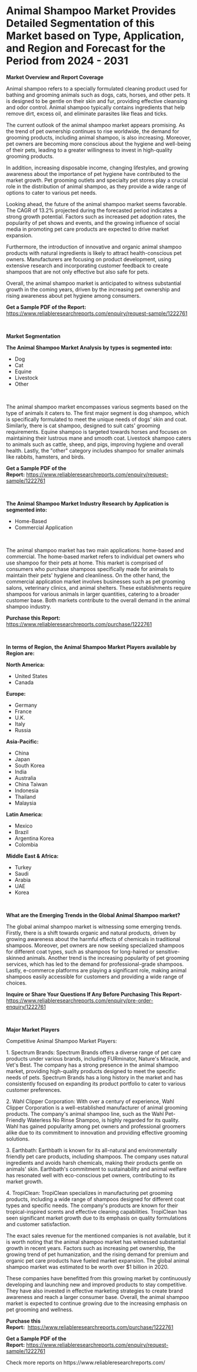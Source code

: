 <p><h1>Animal Shampoo Market Provides Detailed Segmentation of this Market based on Type, Application, and Region and Forecast for the Period from 2024 - 2031</h1></p><p><strong>Market Overview and Report Coverage</strong></p>
<p><p>Animal shampoo refers to a specially formulated cleaning product used for bathing and grooming animals such as dogs, cats, horses, and other pets. It is designed to be gentle on their skin and fur, providing effective cleansing and odor control. Animal shampoo typically contains ingredients that help remove dirt, excess oil, and eliminate parasites like fleas and ticks.</p><p>The current outlook of the animal shampoo market appears promising. As the trend of pet ownership continues to rise worldwide, the demand for grooming products, including animal shampoo, is also increasing. Moreover, pet owners are becoming more conscious about the hygiene and well-being of their pets, leading to a greater willingness to invest in high-quality grooming products.</p><p>In addition, increasing disposable income, changing lifestyles, and growing awareness about the importance of pet hygiene have contributed to the market growth. Pet grooming outlets and specialty pet stores play a crucial role in the distribution of animal shampoo, as they provide a wide range of options to cater to various pet needs.</p><p>Looking ahead, the future of the animal shampoo market seems favorable. The CAGR of 13.2% projected during the forecasted period indicates a strong growth potential. Factors such as increased pet adoption rates, the popularity of pet shows and events, and the growing influence of social media in promoting pet care products are expected to drive market expansion.</p><p>Furthermore, the introduction of innovative and organic animal shampoo products with natural ingredients is likely to attract health-conscious pet owners. Manufacturers are focusing on product development, using extensive research and incorporating customer feedback to create shampoos that are not only effective but also safe for pets.</p><p>Overall, the animal shampoo market is anticipated to witness substantial growth in the coming years, driven by the increasing pet ownership and rising awareness about pet hygiene among consumers.</p></p>
<p><strong>Get a Sample PDF of the Report:</strong> <a href="https://www.reliableresearchreports.com/enquiry/request-sample/1222761">https://www.reliableresearchreports.com/enquiry/request-sample/1222761</a></p>
<p>&nbsp;</p>
<p><strong>Market Segmentation</strong></p>
<p><strong>The Animal Shampoo Market Analysis by types is segmented into:</strong></p>
<p><ul><li>Dog</li><li>Cat</li><li>Equine</li><li>Livestock</li><li>Other</li></ul></p>
<p>&nbsp;</p>
<p><p>The animal shampoo market encompasses various segments based on the type of animals it caters to. The first major segment is dog shampoo, which is specifically formulated to meet the unique needs of dogs' skin and coat. Similarly, there is cat shampoo, designed to suit cats' grooming requirements. Equine shampoo is targeted towards horses and focuses on maintaining their lustrous mane and smooth coat. Livestock shampoo caters to animals such as cattle, sheep, and pigs, improving hygiene and overall health. Lastly, the "other" category includes shampoo for smaller animals like rabbits, hamsters, and birds.</p></p>
<p><strong>Get a Sample PDF of the Report:</strong>&nbsp;<a href="https://www.reliableresearchreports.com/enquiry/request-sample/1222761">https://www.reliableresearchreports.com/enquiry/request-sample/1222761</a></p>
<p>&nbsp;</p>
<p><strong>The Animal Shampoo Market Industry Research by Application is segmented into:</strong></p>
<p><ul><li>Home-Based</li><li>Commercial Application</li></ul></p>
<p>&nbsp;</p>
<p><p>The animal shampoo market has two main applications: home-based and commercial. The home-based market refers to individual pet owners who use shampoo for their pets at home. This market is comprised of consumers who purchase shampoos specifically made for animals to maintain their pets' hygiene and cleanliness. On the other hand, the commercial application market involves businesses such as pet grooming salons, veterinary clinics, and animal shelters. These establishments require shampoos for various animals in larger quantities, catering to a broader customer base. Both markets contribute to the overall demand in the animal shampoo industry.</p></p>
<p><strong>Purchase this Report:</strong>&nbsp; <a href="https://www.reliableresearchreports.com/purchase/1222761">https://www.reliableresearchreports.com/purchase/1222761</a></p>
<p>&nbsp;</p>
<p><strong>In terms of Region, the Animal Shampoo Market Players available by Region are:</strong></p>
<p>
    <p> <strong> North America: </strong>
        <ul>
            <li>United States</li>
            <li>Canada</li>
        </ul>
        </p> 
    <p> <strong> Europe: </strong>
        <ul>
            <li>Germany</li>
            <li>France</li>
            <li>U.K.</li>
            <li>Italy</li>
            <li>Russia</li>
        </ul>
        </p> 
    <p> <strong> Asia-Pacific: </strong>
        <ul>
            <li>China</li>
            <li>Japan</li>
            <li>South Korea</li>
            <li>India</li>
            <li>Australia</li>
            <li>China Taiwan</li>
            <li>Indonesia</li>
            <li>Thailand</li>
            <li>Malaysia</li>
        </ul>
        </p> 
    <p> <strong> Latin America: </strong>
        <ul>
            <li>Mexico</li>
            <li>Brazil</li>
            <li>Argentina Korea</li>
            <li>Colombia</li>
        </ul>
        </p> 
    <p> <strong> Middle East & Africa: </strong>
        <ul>
            <li>Turkey</li>
            <li>Saudi</li>
            <li>Arabia</li>
            <li>UAE</li>
            <li>Korea</li>
        </ul>
    </p>
    </p>
<p>&nbsp;</p>
<p><strong>What are the Emerging Trends in the Global Animal Shampoo market?</strong></p>
<p><p>The global animal shampoo market is witnessing some emerging trends. Firstly, there is a shift towards organic and natural products, driven by growing awareness about the harmful effects of chemicals in traditional shampoos. Moreover, pet owners are now seeking specialized shampoos for different coat types, such as shampoos for long-haired or sensitive-skinned animals. Another trend is the increasing popularity of pet grooming services, which has led to the demand for professional-grade shampoos. Lastly, e-commerce platforms are playing a significant role, making animal shampoos easily accessible for customers and providing a wide range of choices.</p></p>
<p><strong>Inquire or Share Your Questions If Any Before Purchasing This Report</strong>- <a href="https://www.reliableresearchreports.com/enquiry/pre-order-enquiry/1222761">https://www.reliableresearchreports.com/enquiry/pre-order-enquiry/1222761</a></p>
<p>&nbsp;</p>
<p><strong>Major Market Players</strong></p>
<p><p>Competitive Animal Shampoo Market Players:</p><p>1. Spectrum Brands: Spectrum Brands offers a diverse range of pet care products under various brands, including FURminator, Nature's Miracle, and Vet's Best. The company has a strong presence in the animal shampoo market, providing high-quality products designed to meet the specific needs of pets. Spectrum Brands has a long history in the market and has consistently focused on expanding its product portfolio to cater to various customer preferences.</p><p>2. Wahl Clipper Corporation: With over a century of experience, Wahl Clipper Corporation is a well-established manufacturer of animal grooming products. The company's animal shampoo line, such as the Wahl Pet-Friendly Waterless No Rinse Shampoo, is highly regarded for its quality. Wahl has gained popularity among pet owners and professional groomers alike due to its commitment to innovation and providing effective grooming solutions.</p><p>3. Earthbath: Earthbath is known for its all-natural and environmentally friendly pet care products, including shampoos. The company uses natural ingredients and avoids harsh chemicals, making their products gentle on animals' skin. Earthbath's commitment to sustainability and animal welfare has resonated well with eco-conscious pet owners, contributing to its market growth.</p><p>4. TropiClean: TropiClean specializes in manufacturing pet grooming products, including a wide range of shampoos designed for different coat types and specific needs. The company's products are known for their tropical-inspired scents and effective cleaning capabilities. TropiClean has seen significant market growth due to its emphasis on quality formulations and customer satisfaction.</p><p>The exact sales revenue for the mentioned companies is not available, but it is worth noting that the animal shampoo market has witnessed substantial growth in recent years. Factors such as increasing pet ownership, the growing trend of pet humanization, and the rising demand for premium and organic pet care products have fueled market expansion. The global animal shampoo market was estimated to be worth over $1 billion in 2020.</p><p>These companies have benefitted from this growing market by continuously developing and launching new and improved products to stay competitive. They have also invested in effective marketing strategies to create brand awareness and reach a larger consumer base. Overall, the animal shampoo market is expected to continue growing due to the increasing emphasis on pet grooming and wellness.</p></p>
<p><strong>Purchase this Report:</strong>&nbsp;&nbsp;<a href="https://www.reliableresearchreports.com/purchase/1222761">https://www.reliableresearchreports.com/purchase/1222761</a></p>
<p></p>
<p><strong>Get a Sample PDF of the Report:</strong>&nbsp;<a href="https://www.reliableresearchreports.com/enquiry/request-sample/1222761">https://www.reliableresearchreports.com/enquiry/request-sample/1222761</a></p>
<p>Check more reports on https://www.reliableresearchreports.com/</p>